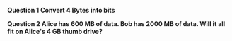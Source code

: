 <strong> Question 1 </strong>
<strong> Convert 4 Bytes into bits </strong>

<strong> Question 2 </strong>
<strong>Alice has 600 MB of data. </strong>
<strong>Bob has 2000 MB of data. Will it all fit on Alice's 4 GB thumb drive? </strong>


